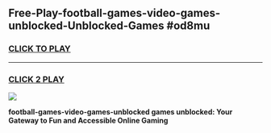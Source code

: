 
## Free-Play-football-games-video-games-unblocked-Unblocked-Games #od8mu
<h3>
<a href="https://news.freeplayer.one?title=football-games-video-games-unblocked&ref=8M">CLICK TO PLAY</a></h3>
<hr>

<h3>
<a href="https://news.freeplayer.one?title=football-games-video-games-unblocked&ref=8M">CLICK 2 PLAY</a>
  
</h3>

<a href="https://news.freeplayer.one?title=football-games-video-games-unblocked&ref=8M"><img src="https://clearcache.store/games.png"></a>


**football-games-video-games-unblocked games unblocked: Your Gateway to Fun and Accessible Online Gaming**
